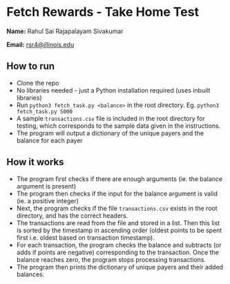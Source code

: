 # Fetch Rewards - Take Home Test

**Name:** Rahul Sai Rajapalayam Sivakumar

**Email:** [rsr4@illinois.edu](mailto:rsr4@illinois.edu)


## How to run

- Clone the repo
- No libraries needed - just a Python installation required (uses inbuilt libraries)
- Run `python3 fetch_task.py <balance>` in the root directory. Eg. `python3 fetch_task.py 5000`
- A sample `transactions.csv` file is included in the root directory for testing, which corresponds to the sample data given in the instructions.
- The program will output a dictionary of the unique payers and the balance for each payer


## How it works
- The program first checks if there are enough arguments (ie. the balance argument is present)
- The program then checks if the input for the balance argument is valid (ie. a positive integer)
- Next, the program checks if the file `transactions.csv` exists in the root directory, and has the correct headers.
- The transactions are read from the file and stored in a list. Then this list is sorted by the timestamp in ascending order (oldest points to be spent first i.e. oldest based on transaction timestamp).
- For each transaction, the program checks the balance and subtracts (or adds if points are negative) corresponding to the transaction. Once the balance reaches zero, the program stops processing transactions.
- The program then prints the dictionary of unique payers and their added balances.